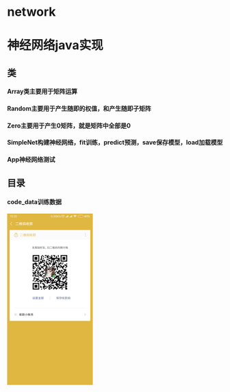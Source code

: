 # network

# 神经网络java实现

## 类
#### Array类主要用于矩阵运算
#### Random主要用于产生随即的权值，和产生随即子矩阵
#### Zero主要用于产生0矩阵，就是矩阵中全部是0
#### SimpleNet构建神经网络，fit训练，predict预测，save保存模型，load加载模型
#### App神经网络测试

## 目录
#### code_data训练数据

<img src="https://raw.githubusercontent.com/wangffei/network/master/imgs/qrcode.png" style="width:200px;" />
